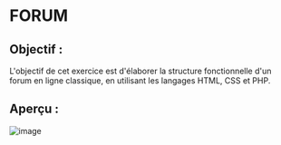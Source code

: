 # FORUM
## Objectif :

L'objectif de cet exercice est d'élaborer la structure fonctionnelle d'un forum en ligne classique, en
utilisant les langages HTML, CSS et PHP. 

## Aperçu :

![image](https://github.com/yah422/Forum/assets/148782301/72df662c-46d8-4a9a-ae28-e7c6f0ea46f2)
